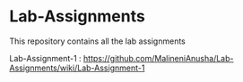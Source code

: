 # Lab-Assignments
This repository contains all the lab assignments

Lab-Assignment-1 : https://github.com/MalineniAnusha/Lab-Assignments/wiki/Lab-Assignment-1
